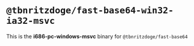 # `@tbnritzdoge/fast-base64-win32-ia32-msvc`

This is the **i686-pc-windows-msvc** binary for `@tbnritzdoge/fast-base64`
